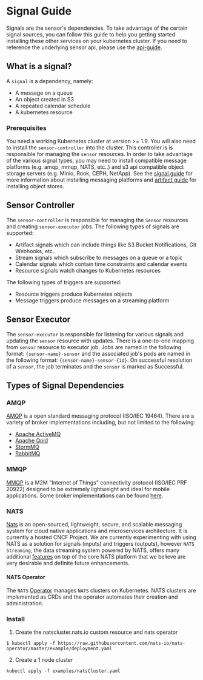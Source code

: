 # Signal Guide
Signals are the sensor's dependencies. To take advantage of the certain signal sources, you can follow this guide to help you getting started installing these other services on your kubernetes cluster. If you need to reference the underlying sensor api, please use the [api-guide](./sensor-api.md).

## What is a signal?
A `signal` is a dependency, namely:
- A message on a queue
- An object created in S3
- A repeated calendar schedule
- A kubernetes resource

### Prerequisites
You need a working Kubernetes cluster at version >= 1.9. You will also need to install the `sensor-controller` into the cluster. This controller is is responsible for managing the `sensor` resources.
In order to take advantage of the various signal types, you may need to install compatible message platforms (e.g. amqp, mmqp, NATS, etc..) and s3 api compatible object storage servers (e.g. Minio, Rook, CEPH, NetApp). See the [signal guide](./signal-guide.md) for more information about installing messaging platforms and [artifact guide](./artifact-guide.md) for installing object stores.

## Sensor Controller
The `sensor-controller` is responsible for managing the `Sensor` resources and creating `sensor-executor` jobs. 
The following types of signals are supported:
 - Artifact signals which can include things like S3 Bucket Notifications, Git Webhooks, etc..
 - Stream signals which subscribe to messages on a queue or a topic
 - Calendar signals which contain time constraints and calendar events
 - Resource signals watch changes to Kubernetes resources

 The following types of triggers are supported:
 - Resource triggers produce Kubernetes objects
 - Message triggers produce messages on a streaming platform

## Sensor Executor
The `sensor-executor` is responsible for listening for various signals and updating the `sensor` resource with updates. There is a one-to-one mapping from `sensor` resource to executor job. Jobs are named in the following format: `{sensor-name}-sensor` and the associated job's pods are named in the following format: `{sensor-name}-sensor-{id}`. On successful resolution of a `sensor`, the job terminates and the `sensor` is marked as Successful. 


## Types of Signal Dependencies

### AMQP
[AMQP](https://www.amqp.org/) is a open standard messaging protocol (ISO/IEC 19464). There are a variety of broker implementations including, but not limited to the following:
- [Apache ActiveMQ](http://activemq.apache.org/)
- [Apache Qpid](https://qpid.apache.org/)
- [StormMQ](http://stormmq.com/)
- [RabbitMQ](https://www.rabbitmq.com/)

### MMQP
[MMQP](http://mqtt.org/) is a M2M "Internet of Things" connectivity protocol (ISO/IEC PRF 20922) designed to be extremely lightweight and ideal for mobile applications. Some broker implementations can be found [here](https://github.com/mqtt/mqtt.github.io/wiki/brokers).

### NATS
[Nats](https://nats.io/) is an open-sourced, lightweight, secure, and scalable messaging system for cloud native applications and microservices architecture. It is currently a hosted CNCF Project. We are currently experimenting with using NATS as a solution for signals (inputs) and triggers (outputs), however `NATS Streaming`, the data streaming system powered by NATS, offers many  additional [features](https://nats.io/documentation/streaming/nats-streaming-intro/) on top of the core NATS platform that we believe are very desirable and definite future enhancements.

#### NATS Operator
The `NATS` [Operator](https://github.com/nats-io/nats-operator) manages `NATS` clusters on Kubernetes. NATS clusters are implemented as CRDs and the operator automates their creation and administration.

### Install
 1. Create the natscluster.nats.io custom resource and nats operator
```
$ kubectl apply -f https://raw.githubusercontent.com/nats-io/nats-operator/master/example/deployment.yaml
```

2. Create a 1 node cluster
```
kubectl apply -f examples/natsCluster.yaml
```

